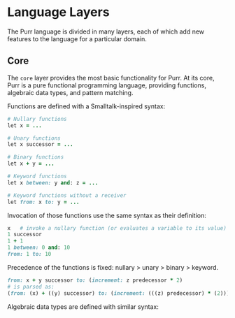 Language Layers
===============

The Purr language is divided in many layers, each of which add new
features to the language for a particular domain.


## Core

The `core` layer provides the most basic functionality for Purr. At its
core, Purr is a pure functional programming language, providing
functions, algebraic data types, and pattern matching.

Functions are defined with a Smalltalk-inspired syntax:

```ruby
# Nullary functions
let x = ...

# Unary functions
let x successor = ...

# Binary functions
let x + y = ...

# Keyword functions
let x between: y and: z = ...

# Keyword functions without a receiver
let from: x to: y = ...
```

Invocation of those functions use the same syntax as their definition:

```ruby
x   # invoke a nullary function (or evaluates a variable to its value)
1 successor
1 + 1
1 between: 0 and: 10
from: 1 to: 10
```

Precedence of the functions is fixed: nullary > unary > binary >
keyword.

```ruby
from: x + y successor to: (increment: z predecessor * 2)
# is parsed as:
(from: (x) + ((y) successor) to: (increment: (((z) predecessor) * (2))))
```

Algebraic data types are defined with similar syntax:


```ruby

```


<!--
Local Variables:
ispell-dictionary: british
fill-column: 72
End:
-->
